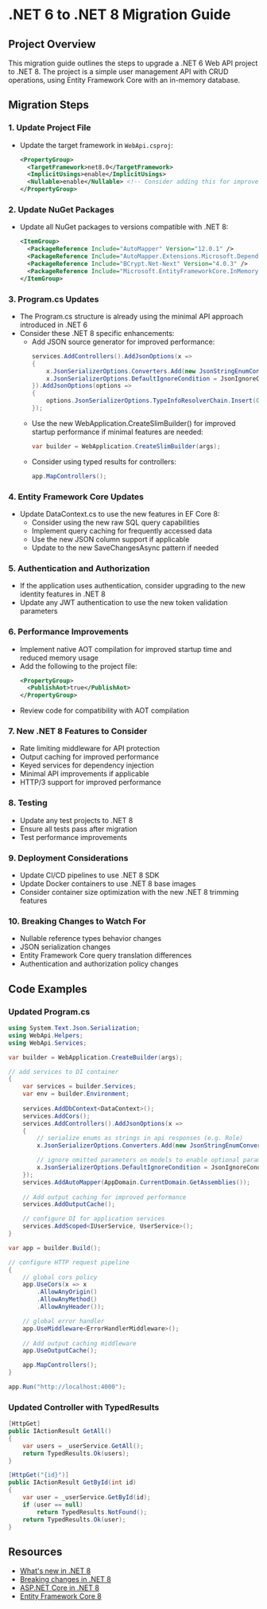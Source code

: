 # .NET 6 to .NET 8 Migration Guide

## Project Overview
This migration guide outlines the steps to upgrade a .NET 6 Web API project to .NET 8. The project is a simple user management API with CRUD operations, using Entity Framework Core with an in-memory database.

## Migration Steps

### 1. Update Project File
- Update the target framework in `WebApi.csproj`:
  ```xml
  <PropertyGroup>
    <TargetFramework>net8.0</TargetFramework>
    <ImplicitUsings>enable</ImplicitUsings>
    <Nullable>enable</Nullable> <!-- Consider adding this for improved null safety -->
  </PropertyGroup>
  ```

### 2. Update NuGet Packages
- Update all NuGet packages to versions compatible with .NET 8:
  ```xml
  <ItemGroup>
    <PackageReference Include="AutoMapper" Version="12.0.1" />
    <PackageReference Include="AutoMapper.Extensions.Microsoft.DependencyInjection" Version="12.0.1" />
    <PackageReference Include="BCrypt.Net-Next" Version="4.0.3" />
    <PackageReference Include="Microsoft.EntityFrameworkCore.InMemory" Version="8.0.0" />
  </ItemGroup>
  ```

### 3. Program.cs Updates
- The Program.cs structure is already using the minimal API approach introduced in .NET 6
- Consider these .NET 8 specific enhancements:
  - Add JSON source generator for improved performance:
    ```csharp
    services.AddControllers().AddJsonOptions(x =>
    {
        x.JsonSerializerOptions.Converters.Add(new JsonStringEnumConverter());
        x.JsonSerializerOptions.DefaultIgnoreCondition = JsonIgnoreCondition.WhenWritingNull;
    }).AddJsonOptions(options => 
    {
        options.JsonSerializerOptions.TypeInfoResolverChain.Insert(0, AppJsonSerializerContext.Default);
    });
    ```
  - Use the new WebApplication.CreateSlimBuilder() for improved startup performance if minimal features are needed:
    ```csharp
    var builder = WebApplication.CreateSlimBuilder(args);
    ```
  - Consider using typed results for controllers:
    ```csharp
    app.MapControllers();
    ```

### 4. Entity Framework Core Updates
- Update DataContext.cs to use the new features in EF Core 8:
  - Consider using the new raw SQL query capabilities
  - Implement query caching for frequently accessed data
  - Use the new JSON column support if applicable
  - Update to the new SaveChangesAsync pattern if needed

### 5. Authentication and Authorization
- If the application uses authentication, consider upgrading to the new identity features in .NET 8
- Update any JWT authentication to use the new token validation parameters

### 6. Performance Improvements
- Implement native AOT compilation for improved startup time and reduced memory usage
- Add the following to the project file:
  ```xml
  <PropertyGroup>
    <PublishAot>true</PublishAot>
  </PropertyGroup>
  ```
- Review code for compatibility with AOT compilation

### 7. New .NET 8 Features to Consider
- Rate limiting middleware for API protection
- Output caching for improved performance
- Keyed services for dependency injection
- Minimal API improvements if applicable
- HTTP/3 support for improved performance

### 8. Testing
- Update any test projects to .NET 8
- Ensure all tests pass after migration
- Test performance improvements

### 9. Deployment Considerations
- Update CI/CD pipelines to use .NET 8 SDK
- Update Docker containers to use .NET 8 base images
- Consider container size optimization with the new .NET 8 trimming features

### 10. Breaking Changes to Watch For
- Nullable reference types behavior changes
- JSON serialization changes
- Entity Framework Core query translation differences
- Authentication and authorization policy changes

## Code Examples

### Updated Program.cs
```csharp
using System.Text.Json.Serialization;
using WebApi.Helpers;
using WebApi.Services;

var builder = WebApplication.CreateBuilder(args);

// add services to DI container
{
    var services = builder.Services;
    var env = builder.Environment;
 
    services.AddDbContext<DataContext>();
    services.AddCors();
    services.AddControllers().AddJsonOptions(x =>
    {
        // serialize enums as strings in api responses (e.g. Role)
        x.JsonSerializerOptions.Converters.Add(new JsonStringEnumConverter());

        // ignore omitted parameters on models to enable optional params (e.g. User update)
        x.JsonSerializerOptions.DefaultIgnoreCondition = JsonIgnoreCondition.WhenWritingNull;
    });
    services.AddAutoMapper(AppDomain.CurrentDomain.GetAssemblies());
    
    // Add output caching for improved performance
    services.AddOutputCache();

    // configure DI for application services
    services.AddScoped<IUserService, UserService>();
}

var app = builder.Build();

// configure HTTP request pipeline
{
    // global cors policy
    app.UseCors(x => x
        .AllowAnyOrigin()
        .AllowAnyMethod()
        .AllowAnyHeader());

    // global error handler
    app.UseMiddleware<ErrorHandlerMiddleware>();
    
    // Add output caching middleware
    app.UseOutputCache();

    app.MapControllers();
}

app.Run("http://localhost:4000");
```

### Updated Controller with TypedResults
```csharp
[HttpGet]
public IActionResult GetAll()
{
    var users = _userService.GetAll();
    return TypedResults.Ok(users);
}

[HttpGet("{id}")]
public IActionResult GetById(int id)
{
    var user = _userService.GetById(id);
    if (user == null)
        return TypedResults.NotFound();
    return TypedResults.Ok(user);
}
```

## Resources
- [What's new in .NET 8](https://learn.microsoft.com/en-us/dotnet/core/whats-new/dotnet-8)
- [Breaking changes in .NET 8](https://learn.microsoft.com/en-us/dotnet/core/compatibility/8.0)
- [ASP.NET Core in .NET 8](https://learn.microsoft.com/en-us/aspnet/core/release-notes/aspnetcore-8.0)
- [Entity Framework Core 8](https://learn.microsoft.com/en-us/ef/core/what-is-new/ef-core-8.0/whatsnew)
